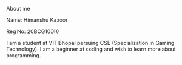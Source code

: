 About me

Name: Himanshu Kapoor

Reg No: 20BCG10010

I am a student at VIT Bhopal persuing CSE (Specialization in Gaming Technology). I am a beginner at coding and wish to learn more about programming.
